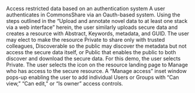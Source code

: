 Access restricted data based on an authentication system
A user authenticates in CommonsShare via an Oauth-based system.  Using the steps outlined in the “Upload and annotate novel data to at least one stack via a web interface” herein, the user similarly uploads secure data and creates a resource with Abstract, Keywords, metadata, and GUID.  The user may elect to make the resource Private to share only with trusted colleagues, Discoverable so the public may discover the metadata but not access the secure data itself, or Public that enables the public to both discover and download the secure data.  For this demo, the user selects Private.  The user selects the icon on the resource landing page to Manage who has access to the secure resource. A “Manage access” inset window pops-up enabling the user to add individual Users or Groups with “Can view,” “Can edit,” or “Is owner” access controls.
